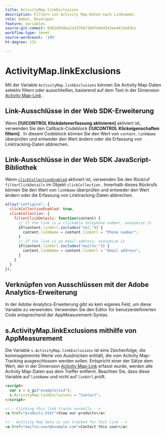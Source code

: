 ```yaml
---
title: ActivityMap.linkExclusions
description: Filtern von Activity Map-Daten nach Linknamen.
role: Admin, Developer
feature: Variables
source-git-commit: 05010d58ba2a3376473097e9d4543ee4415e83e1
workflow-type: tm+mt
source-wordcount: '195'
ht-degree: 11%

---
```


# ActivityMap.linkExclusions

Mit der Variable `ActivityMap.linkExclusions` können Sie Activity Map-Daten selektiv filtern oder ausschließen, basierend auf dem Text in der Dimension [Activity Map-Link](/help/components/dimensions/activity-map-link.md) .

## Link-Ausschlüsse in der Web SDK-Erweiterung

Wenn **[!UICONTROL Klickdatenerfassung aktivieren]** aktiviert ist, verwenden Sie den Callback-Codeblock **[!UICONTROL Klickeigenschaften filtern]** . In diesem Codeblock können Sie den Wert von `content.linkName` überprüfen und entweder den Wert ändern oder die Erfassung von Linktracking-Daten abbrechen.

## Link-Ausschlüsse in der Web SDK JavaScript-Bibliothek

Wenn [`clickCollectionEnabled`](https://experienceleague.adobe.com/en/docs/experience-platform/web-sdk/commands/configure/clickcollectionenabled) aktiviert ist, verwenden Sie den Rückruf `filterClickDetails` im Objekt `clickCollection` . Innerhalb dieses Rückrufs können Sie den Wert von `linkName` überprüfen und entweder den Wert ändern oder die Erfassung von Linktracking-Daten abbrechen.

```js
alloy("configure", {
  clickCollectionEnabled: true,
  clickCollection: {
    filterClickDetails: function(content) {
      // If the link is a clickable telephone number, anonymize it
      if(content.linkUrl.includes("tel:")) {
        content.linkName = content.linkUrl = "Phone number";
      }
      // If the link is an email address, anonymize it
      if(content.linkUrl.includes("mailto:")) {
        content.linkName = content.linkUrl = "Email address";
      }
    }
  }
});
```

## Verknüpfen von Ausschlüssen mit der Adobe Analytics-Erweiterung

In der Adobe Analytics-Erweiterung gibt es kein eigenes Feld, um diese Variable zu verwenden. Verwenden Sie den Editor für benutzerdefinierten Code entsprechend der AppMeasurement-Syntax.

## s.ActivityMap.linkExclusions mithilfe von AppMeasurement

Die Variable `s.ActivityMap.linkExclusions` ist eine Zeichenfolge, die kommagetrennte Werte von Ausdrücken enthält, die vom Activity Map-Tracking ausgeschlossen werden sollen. Entspricht einer der Sätze dem Wert, der in der Dimension [Activity Map-Link](/help/components/dimensions/activity-map-link.md) erfasst wurde, werden alle Activity Map-Daten aus dem Treffer entfernt. Beachten Sie, dass diese Variable auf `linkName` und nicht auf `linkUrl` prüft.

```html
<script>
  var s = s_gi("examplersid");
  s.ActivityMap.linkExclusions = "Contact";
</script>

<!-- Clicking this link tracks normally -->
<a href="products.html">View our products</a>

<!-- Activity Map data is not tracked for this link -->
<a href="mailto:user@example.com">Contact this user</a>
```
